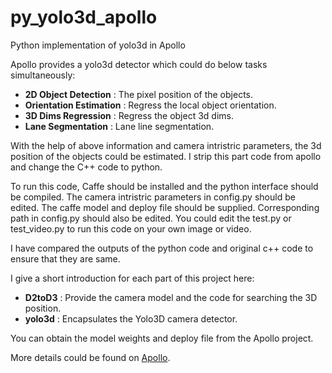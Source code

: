 # py_yolo3d_apollo
Python implementation of yolo3d in Apollo

Apollo provides a yolo3d detector which could do below tasks simultaneously:
* **2D Object Detection** : The pixel position of the objects.
* **Orientation Estimation** : Regress the local object orientation.
* **3D Dims Regression** : Regress the object 3d dims.
* **Lane Segmentation** : Lane line segmentation.

With the help of above information and camera intristric parameters, the 3d position of the objects could be estimated. I strip this part code from apollo and change the C++ code to python.

To run this code, Caffe should be installed and the python interface should be compiled. The camera intristric parameters in config.py should be edited. The caffe model and deploy file should be supplied. Corresponding path in config.py should also be edited. You could edit the test.py or test_video.py to run this code on your own image or video.

I have compared the outputs of the python code and original c++ code to ensure that they are same.

I give a short introduction for each part of this project here:
* **D2toD3** : Provide the camera model and the code for searching the 3D position.
* **yolo3d** : Encapsulates the Yolo3D camera detector.

You can obtain the model weights and deploy file from the Apollo project.

More details could be found on [Apollo](https://github.com/ApolloAuto/apollo).

